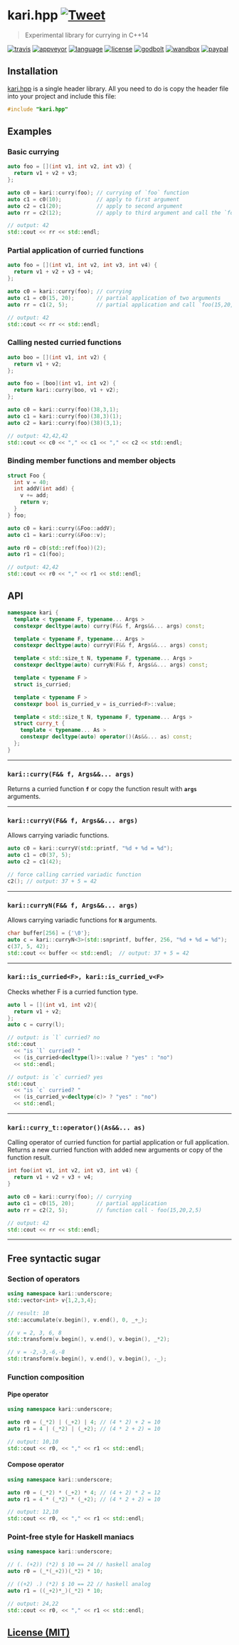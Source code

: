 # kari.hpp [![Tweet](https://img.shields.io/twitter/url/http/shields.io.svg?style=social)](https://twitter.com/intent/tweet?text=Experimental%20library%20for%20currying%20in%20C%2B%2B14&url=https://github.com/BlackMATov/kari.hpp&via=BMEngine&hashtags=cpp,currying,cpp14,cpp17,functionalprogramming)

> Experimental library for currying in C++14

[![travis][badge.travis]][travis]
[![appveyor][badge.appveyor]][appveyor]
[![language][badge.language]][language]
[![license][badge.license]][license]
[![godbolt][badge.godbolt]][godbolt]
[![wandbox][badge.wandbox]][wandbox]
[![paypal][badge.paypal]][paypal]

[badge.travis]: https://img.shields.io/travis/BlackMATov/kari.hpp/master.svg?logo=travis&style=shield
[badge.appveyor]: https://img.shields.io/appveyor/ci/BlackMATov/kari-hpp/master.svg?logo=appveyor&style=shield
[badge.language]: https://img.shields.io/badge/language-C%2B%2B14-red.svg?style=shield
[badge.license]: https://img.shields.io/badge/license-MIT-blue.svg?style=shield
[badge.godbolt]: https://img.shields.io/badge/try%20it-on%20godbolt-orange.svg?style=shield
[badge.wandbox]: https://img.shields.io/badge/try%20it-on%20wandbox-5cb85c.svg?style=shield
[badge.paypal]: https://img.shields.io/badge/donate-PayPal-orange.svg?logo=paypal&colorA=00457C&style=shield

[travis]: https://travis-ci.org/BlackMATov/kari.hpp
[appveyor]: https://ci.appveyor.com/project/BlackMATov/kari-hpp
[language]: https://en.wikipedia.org/wiki/C%2B%2B14
[license]: https://github.com/BlackMATov/kari.hpp/blob/master/LICENSE.md
[godbolt]: https://godbolt.org/g/XPBgjY
[wandbox]: https://wandbox.org/permlink/F6AVvcCHsoBztZ0w
[paypal]: https://www.paypal.me/matov

[kari]: https://github.com/BlackMATov/kari.hpp

## Installation

[kari.hpp][kari] is a single header library. All you need to do is copy the header file into your project and include this file:

```cpp
#include "kari.hpp"
```

## Examples

### Basic currying

```cpp
auto foo = [](int v1, int v2, int v3) {
  return v1 + v2 + v3;
};

auto c0 = kari::curry(foo); // currying of `foo` function
auto c1 = c0(10);           // apply to first argument
auto c2 = c1(20);           // apply to second argument
auto rr = c2(12);           // apply to third argument and call the `foo` function

// output: 42
std::cout << rr << std::endl;
```

### Partial application of curried functions

```cpp
auto foo = [](int v1, int v2, int v3, int v4) {
  return v1 + v2 + v3 + v4;
};

auto c0 = kari::curry(foo); // currying
auto c1 = c0(15, 20);       // partial application of two arguments
auto rr = c1(2, 5);         // partial application and call `foo(15,20,2,5)`

// output: 42
std::cout << rr << std::endl;
```

### Calling nested curried functions

```cpp
auto boo = [](int v1, int v2) {
  return v1 + v2;
};

auto foo = [boo](int v1, int v2) {
  return kari::curry(boo, v1 + v2);
};

auto c0 = kari::curry(foo)(38,3,1);
auto c1 = kari::curry(foo)(38,3)(1);
auto c2 = kari::curry(foo)(38)(3,1);

// output: 42,42,42
std::cout << c0 << "," << c1 << "," << c2 << std::endl;
```

### Binding member functions and member objects

```cpp
struct Foo {
  int v = 40;
  int addV(int add) {
    v += add;
    return v;
  }
} foo;

auto c0 = kari::curry(&Foo::addV);
auto c1 = kari::curry(&Foo::v);

auto r0 = c0(std::ref(foo))(2);
auto r1 = c1(foo);

// output: 42,42
std::cout << r0 << "," << r1 << std::endl;
```

## API

```cpp
namespace kari {
  template < typename F, typename... Args >
  constexpr decltype(auto) curry(F&& f, Args&&... args) const;

  template < typename F, typename... Args >
  constexpr decltype(auto) curryV(F&& f, Args&&... args) const;

  template < std::size_t N, typename F, typename... Args >
  constexpr decltype(auto) curryN(F&& f, Args&&... args) const;

  template < typename F >
  struct is_curried;

  template < typename F >
  constexpr bool is_curried_v = is_curried<F>::value;

  template < std::size_t N, typename F, typename... Args >
  struct curry_t {
    template < typename... As >
    constexpr decltype(auto) operator()(As&&... as) const;
  };
}
```

---

### `kari::curry(F&& f, Args&&... args)`

Returns a curried function **`f`** or copy the function result with **`args`** arguments.

---

### `kari::curryV(F&& f, Args&&... args)`

Allows carrying variadic functions.

```cpp
auto c0 = kari::curryV(std::printf, "%d + %d = %d");
auto c1 = c0(37, 5);
auto c2 = c1(42);

// force calling carried variadic function
c2(); // output: 37 + 5 = 42
```

---

### `kari::curryN(F&& f, Args&&... args)`

Allows carrying variadic functions for **`N`** arguments.

```cpp
char buffer[256] = {'\0'};
auto c = kari::curryN<3>(std::snprintf, buffer, 256, "%d + %d = %d");
c(37, 5, 42);
std::cout << buffer << std::endl;  // output: 37 + 5 = 42
```

---

### `kari::is_curried<F>, kari::is_curried_v<F>`

Checks whether F is a curried function type.

```cpp
auto l = [](int v1, int v2){
  return v1 + v2;
};
auto c = curry(l);

// output: is `l` curried? no
std::cout
  << "is `l` curried? "
  << (is_curried<decltype(l)>::value ? "yes" : "no")
  << std::endl;

// output: is `c` curried? yes
std::cout
  << "is `c` curried? "
  << (is_curried_v<decltype(c)> ? "yes" : "no")
  << std::endl;
```

---

### `kari::curry_t::operator()(As&&... as)`

Calling operator of curried function for partial application or full application. Returns a new curried function with added new arguments or copy of the function result.

```cpp
int foo(int v1, int v2, int v3, int v4) {
  return v1 + v2 + v3 + v4;
}

auto c0 = kari::curry(foo); // currying
auto c1 = c0(15, 20);       // partial application
auto rr = c2(2, 5);         // function call - foo(15,20,2,5)

// output: 42
std::cout << rr << std::endl;
```

---

## Free syntactic sugar

### Section of operators

```cpp
using namespace kari::underscore;
std::vector<int> v{1,2,3,4};

// result: 10
std::accumulate(v.begin(), v.end(), 0, _+_);

// v = 2, 3, 6, 8
std::transform(v.begin(), v.end(), v.begin(), _*2);

// v = -2,-3,-6,-8
std::transform(v.begin(), v.end(), v.begin(), -_);
```

### Function composition

#### Pipe operator

```cpp
using namespace kari::underscore;

auto r0 = (_*2) | (_+2) | 4; // (4 * 2) + 2 = 10
auto r1 = 4 | (_*2) | (_+2); // (4 * 2 + 2) = 10

// output: 10,10
std::cout << r0, << "," << r1 << std::endl;
```

#### Compose operator

```cpp
using namespace kari::underscore;

auto r0 = (_*2) * (_+2) * 4; // (4 + 2) * 2 = 12
auto r1 = 4 * (_*2) * (_+2); // (4 * 2 + 2) = 10

// output: 12,10
std::cout << r0, << "," << r1 << std::endl;
```

### Point-free style for Haskell maniacs

```cpp
using namespace kari::underscore;

// (. (+2)) (*2) $ 10 == 24 // haskell analog
auto r0 = (_*(_+2))(_*2) * 10;

// ((+2) .) (*2) $ 10 == 22 // haskell analog
auto r1 = ((_+2)*_)(_*2) * 10;

// output: 24,22
std::cout << r0, << "," << r1 << std::endl;
```

## [License (MIT)](./LICENSE.md)
